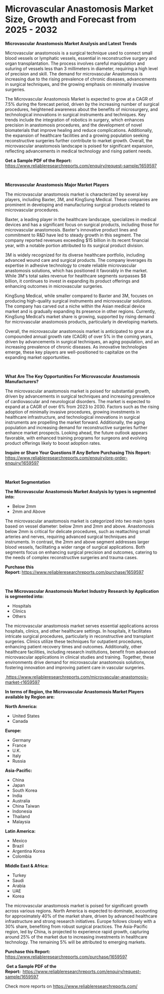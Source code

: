 <p><h1>Microvascular Anastomosis Market Size, Growth and Forecast from 2025 - 2032</h1></p><p><strong>Microvascular Anastomosis Market Analysis and Latest Trends</strong></p>
<p><p>Microvascular anastomosis is a surgical technique used to connect small blood vessels or lymphatic vessels, essential in reconstructive surgery and organ transplantation. The process involves careful manipulation and suturing of vessels less than 3 millimeters in diameter, requiring a high level of precision and skill. The demand for microvascular Anastomosis is increasing due to the rising prevalence of chronic diseases, advancements in surgical techniques, and the growing emphasis on minimally invasive surgeries.</p><p>The Microvascular Anastomosis Market is expected to grow at a CAGR of 7.5% during the forecast period, driven by the increasing number of surgical procedures, heightened awareness about the benefits of microsurgery, and technological innovations in surgical instruments and techniques. Key trends include the integration of robotics in surgery, which enhances precision in anastomosis procedures, and the development of novel biomaterials that improve healing and reduce complications. Additionally, the expansion of healthcare facilities and a growing population seeking reconstructive surgeries further contribute to market growth. Overall, the microvascular anastomosis landscape is poised for significant expansion, reflecting advancements in medical technology and rising patient needs.</p></p>
<p><strong>Get a Sample PDF of the Report:&nbsp;</strong> <a href="https://www.reliableresearchreports.com/enquiry/request-sample/1659597?utm_campaign=2267&utm_medium=2&utm_source=Github&utm_content=ia&utm_term=03032025&utm_id=microvascular-anastomosis">https://www.reliableresearchreports.com/enquiry/request-sample/1659597</a></p>
<p>&nbsp;</p>
<p><strong>Microvascular Anastomosis Major Market Players</strong></p>
<p><p>The microvascular anastomosis market is characterized by several key players, including Baxter, 3M, and KingSung Medical. These companies are prominent in developing and manufacturing surgical products related to microvascular procedures.</p><p>Baxter, a leading player in the healthcare landscape, specializes in medical devices and has a significant focus on surgical products, including those for microvascular anastomosis. Baxter's innovative product lines and commitment to R&D have led to steady growth in this segment. The company reported revenues exceeding $15 billion in its recent financial year, with a notable portion attributed to its surgical product division.</p><p>3M is widely recognized for its diverse healthcare portfolio, including advanced wound care and surgical products. The company leverages its expertise in adhesive technology to create reliable microvascular anastomosis solutions, which has positioned it favorably in the market. While 3M's total sales revenue for healthcare segments surpasses $8 billion, it continues to invest in expanding its product offerings and enhancing outcomes in microvascular surgeries.</p><p>KingSung Medical, while smaller compared to Baxter and 3M, focuses on producing high-quality surgical instruments and microvascular solutions. The company has carved out a niche within the Asian medical device market and is gradually expanding its presence in other regions. Currently, KingSung Medical’s market share is growing, supported by rising demand for microvascular anastomosis products, particularly in developing markets.</p><p>Overall, the microvascular anastomosis market is anticipated to grow at a compounded annual growth rate (CAGR) of over 5% in the coming years, driven by advancements in surgical techniques, an aging population, and an increasing prevalence of chronic diseases. As innovative technologies emerge, these key players are well-positioned to capitalize on the expanding market opportunities.</p></p>
<p>&nbsp;</p>
<p><strong>What Are The Key Opportunities For Microvascular Anastomosis Manufacturers?</strong></p>
<p><p>The microvascular anastomosis market is poised for substantial growth, driven by advancements in surgical techniques and increasing prevalence of cardiovascular and neurological disorders. The market is expected to expand at a CAGR of over 6% from 2023 to 2030. Factors such as the rising adoption of minimally invasive procedures, growing investments in healthcare infrastructure, and technological innovations in surgical instruments are propelling the market forward. Additionally, the aging population and increasing demand for reconstructive surgeries further enhance market prospects. Looking ahead, the future outlook appears favorable, with enhanced training programs for surgeons and evolving product offerings likely to boost adoption rates.</p></p>
<p><strong>Inquire or Share Your Questions If Any Before Purchasing This Report:</strong> <a href="https://www.reliableresearchreports.com/enquiry/pre-order-enquiry/1659597?utm_campaign=2267&utm_medium=2&utm_source=Github&utm_content=ia&utm_term=03032025&utm_id=microvascular-anastomosis">https://www.reliableresearchreports.com/enquiry/pre-order-enquiry/1659597</a></p>
<p>&nbsp;</p>
<p><strong>Market Segmentation</strong></p>
<p><strong>The Microvascular Anastomosis Market Analysis by types is segmented into:</strong></p>
<p><ul><li>Below 2mm</li><li>2mm and Above</li></ul></p>
<p><p>The microvascular anastomosis market is categorized into two main types based on vessel diameter: below 2mm and 2mm and above. Anastomosis below 2mm is critical for delicate procedures, such as reattaching small arteries and nerves, requiring advanced surgical techniques and instruments. In contrast, the 2mm and above segment addresses larger blood vessels, facilitating a wider range of surgical applications. Both segments focus on enhancing surgical precision and outcomes, catering to the needs of complex reconstructive surgeries and trauma cases.</p></p>
<p><strong>Purchase this Report:&nbsp;</strong><a href="https://www.reliableresearchreports.com/purchase/1659597?utm_campaign=2267&utm_medium=2&utm_source=Github&utm_content=ia&utm_term=03032025&utm_id=microvascular-anastomosis">https://www.reliableresearchreports.com/purchase/1659597</a></p>
<p>&nbsp;</p>
<p><strong>The Microvascular Anastomosis Market Industry Research by Application is segmented into:</strong></p>
<p><ul><li>Hospitals</li><li>Clinics</li><li>Others</li></ul></p>
<p><p>The microvascular anastomosis market serves essential applications across hospitals, clinics, and other healthcare settings. In hospitals, it facilitates intricate surgical procedures, particularly in reconstructive and transplant surgeries. Clinics utilize these techniques for outpatient procedures, enhancing patient recovery times and outcomes. Additionally, other healthcare facilities, including research institutions, benefit from advanced microvascular applications in clinical studies and training. Together, these environments drive demand for microvascular anastomosis solutions, fostering innovation and improving patient care in vascular surgeries.</p></p>
<p><a href="https://www.reliableresearchreports.com/microvascular-anastomosis-market-r1659597?utm_campaign=2267&utm_medium=2&utm_source=Github&utm_content=ia&utm_term=03032025&utm_id=microvascular-anastomosis">&nbsp;https://www.reliableresearchreports.com/microvascular-anastomosis-market-r1659597</a></p>
<p><strong>In terms of Region, the Microvascular Anastomosis Market Players available by Region are:</strong></p>
<p>
    <p> <strong> North America: </strong>
        <ul>
            <li>United States</li>
            <li>Canada</li>
        </ul>
        </p> 
    <p> <strong> Europe: </strong>
        <ul>
            <li>Germany</li>
            <li>France</li>
            <li>U.K.</li>
            <li>Italy</li>
            <li>Russia</li>
        </ul>
        </p> 
    <p> <strong> Asia-Pacific: </strong>
        <ul>
            <li>China</li>
            <li>Japan</li>
            <li>South Korea</li>
            <li>India</li>
            <li>Australia</li>
            <li>China Taiwan</li>
            <li>Indonesia</li>
            <li>Thailand</li>
            <li>Malaysia</li>
        </ul>
        </p> 
    <p> <strong> Latin America: </strong>
        <ul>
            <li>Mexico</li>
            <li>Brazil</li>
            <li>Argentina Korea</li>
            <li>Colombia</li>
        </ul>
        </p> 
    <p> <strong> Middle East & Africa: </strong>
        <ul>
            <li>Turkey</li>
            <li>Saudi</li>
            <li>Arabia</li>
            <li>UAE</li>
            <li>Korea</li>
        </ul>
    </p>
    </p>
<p><p>The microvascular anastomosis market is poised for significant growth across various regions. North America is expected to dominate, accounting for approximately 40% of the market share, driven by advanced healthcare infrastructure and strong research initiatives. Europe follows closely with a 30% share, benefiting from robust surgical practices. The Asia-Pacific region, led by China, is projected to experience rapid growth, capturing around 25% of the market due to increasing investments in healthcare technology. The remaining 5% will be attributed to emerging markets.</p></p>
<p><strong>Purchase this Report: </strong><a href="https://www.reliableresearchreports.com/purchase/1659597?utm_campaign=2267&utm_medium=2&utm_source=Github&utm_content=ia&utm_term=03032025&utm_id=microvascular-anastomosis">https://www.reliableresearchreports.com/purchase/1659597</a></p>
<p>&nbsp;<strong>Get a Sample PDF of the Report:&nbsp;&nbsp;</strong><a href="https://www.reliableresearchreports.com/enquiry/request-sample/1659597?utm_campaign=2267&utm_medium=2&utm_source=Github&utm_content=ia&utm_term=03032025&utm_id=microvascular-anastomosis">https://www.reliableresearchreports.com/enquiry/request-sample/1659597</a></p>
<p><strong></strong></p>
<p>Check more reports on <a href="https://www.reliableresearchreports.com/?utm_campaign=2267&utm_medium=2&utm_source=Github&utm_content=ia&utm_term=03032025&utm_id=microvascular-anastomosis">https://www.reliableresearchreports.com/</a></p>